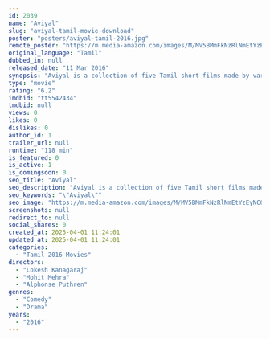 ```yaml
---
id: 2039
name: "Aviyal"
slug: "aviyal-tamil-movie-download"
poster: "posters/aviyal-tamil-2016.jpg"
remote_poster: "https://m.media-amazon.com/images/M/MV5BMmFkNzRlNmEtYzEyNC00MjAwLTkxNjEtN2EzZWNlNWU4MTE5XkEyXkFqcGdeQXVyMTEzNzg0Mjkx._V1_SX300.jpg"
original_language: "Tamil"
dubbed_in: null
released_date: "11 Mar 2016"
synopsis: "Aviyal is a collection of five Tamil short films made by various directors, including Alphonse Puthren, Sameer Sulthan, Lokesh Kanakaraj, Mohit Mehra and Guru Smaran."
type: "movie"
rating: "6.2"
imdbid: "tt5542434"
tmdbid: null
views: 0
likes: 0
dislikes: 0
author_id: 1
trailer_url: null
runtime: "118 min"
is_featured: 0
is_active: 1
is_comingsoon: 0
seo_title: "Aviyal"
seo_description: "Aviyal is a collection of five Tamil short films made by various directors, including Alphonse Puthren, Sameer Sulthan, Lokesh Kanakaraj, Mohit Mehra and Guru Smaran."
seo_keywords: "\"Aviyal\""
seo_image: "https://m.media-amazon.com/images/M/MV5BMmFkNzRlNmEtYzEyNC00MjAwLTkxNjEtN2EzZWNlNWU4MTE5XkEyXkFqcGdeQXVyMTEzNzg0Mjkx._V1_SX300.jpg"
screenshots: null
redirect_to: null
social_shares: 0
created_at: 2025-04-01 11:24:01
updated_at: 2025-04-01 11:24:01
categories:
  - "Tamil 2016 Movies"
directors:
  - "Lokesh Kanagaraj"
  - "Mohit Mehra"
  - "Alphonse Puthren"
genres:
  - "Comedy"
  - "Drama"
years:
  - "2016"
---
```

